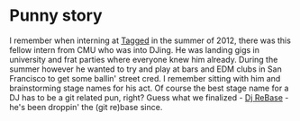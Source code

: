 Punny story
===========
I remember when interning at [Tagged](http://www.tagged.com/) in the summer of 2012, there was this fellow intern
from CMU who was into DJing. He was landing gigs in university and frat parties where everyone knew him already. 
During the summer however he wanted to try and play at bars and EDM clubs in San Francisco to get some ballin' street 
cred. I remember sitting with him and brainstorming stage names for his act. Of course the best stage name for a 
DJ has to be a git related pun, right? Guess what we finalized - [Dj ReBase](http://www.conciergeent.com/dj-rebase/) - he's been droppin' the (git re)base since.
